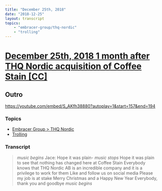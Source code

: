```yaml
---
title: "December 25th, 2018"
date: "2018-12-25"
layout: transcript
topics: 
    - "embracer-group/thq-nordic"
    - "trolling"
---
```

# [December 25th, 2018 1 month after THQ Nordic acquisition of Coffee Stain [CC]](../2018-12-25.md)
## Outro
https://youtube.com/embed/S_AKfh38880?autoplay=1&start=157&end=194
### Topics
* [Embracer Group > THQ Nordic](../topics/embracer-group/thq-nordic.md)
* [Trolling](../topics/trolling.md)

### Transcript

> *music begins*
> Jace: Hope it was plain-
> *music stops*
> Hope it was plain to see that nothing has changed here at Coffee Stain
> Everybody knows that THQ Nordic AB is an incredible company and it is a privilege to work for them
> Like and follow us on social media
> Please my job is at stake
> Merry Christmas and a Happy New Year
> Everybody, thank you and goodbye
> *music begins*
